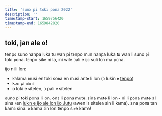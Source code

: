 ```yaml
---
title: 'suno pi toki pona 2022'
description: ''
timestamp-start: 1659756420
timestamp-end: 1659842820
---
```


## toki, jan ale o!

tenpo suno nanpa luka tu wan pi tenpo mun nanpa luka tu wan li suno pi toki pona. tenpo sike ni la, mi wile pali e ijo suli lon ma pona.

ijo ni li lon:
* kalama musi en toki sona en musi ante li lon (o lukin e [tenpo](tenpo))
* kon pi nimi
* o toki e sitelen, o pali e sitelen

suno pi toki pona li lon. ona li pona mute. sina mute li lon - ni li pona mute a! sina ken [lukin e ijo ale lon ijo Jutu](https://www.youtube.com/playlist?list=PLjOmpMyMxd8TVr2MFw5AtXiypWMir8XfC) (awen la sitelen sin li kama). sina pona tan kama sina. o kama sin lon tenpo sike kama!
